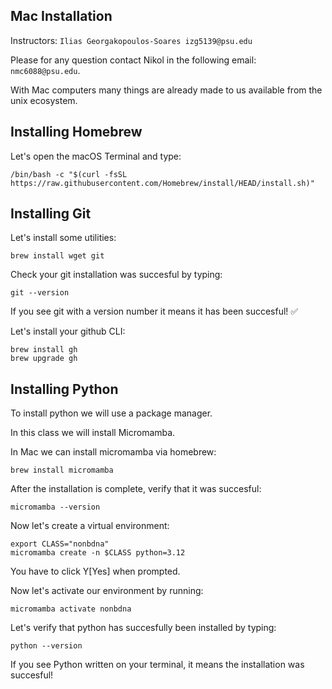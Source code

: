 ## Mac Installation

Instructors: `Ilias Georgakopoulos-Soares izg5139@psu.edu`

Please for any question contact Nikol in the following email: `nmc6088@psu.edu`.

With Mac computers many things are already made to us available from the 
unix ecosystem.

## Installing Homebrew

Let's open the macOS Terminal and type:

```
/bin/bash -c "$(curl -fsSL https://raw.githubusercontent.com/Homebrew/install/HEAD/install.sh)"
```

## Installing Git

Let's install some utilities:

```
brew install wget git
```

Check your git installation was succesful by typing:

```
git --version
```

If you see git with a version number it means it has been succesful! ✅

Let's install your github CLI:

```
brew install gh
brew upgrade gh
```

## Installing Python

To install python we will use a package manager.

In this class we will install Micromamba.

In Mac we can install micromamba via homebrew:

```
brew install micromamba
```

After the installation is complete, verify that it was succesful:

```
micromamba --version
```

Now let's create a virtual environment:

```
export CLASS="nonbdna"
micromamba create -n $CLASS python=3.12
```

You have to click Y[Yes] when prompted.

Now let's activate our environment by running:


```
micromamba activate nonbdna
```

Let's verify that python has succesfully been installed by typing:

```
python --version
```

If you see Python written on your terminal, it means the installation 
was succesful!
